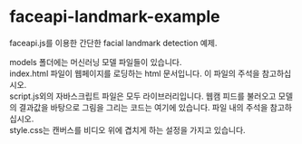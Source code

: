# faceapi-landmark-example
faceapi.js를 이용한 간단한 facial landmark detection 예제.<br>

models 폴더에는 머신러닝 모델 파일들이 있습니다.<br>
index.html 파일이 웹페이지를 로딩하는 html 문서입니다. 이 파일의 주석을 참고하십시오.<br>
script.js외의 자바스크립트 파일은 모두 라이브러리입니다. 웹캠 피드를 불러오고 모델의 결과값을 바탕으로 그림을 그리는 코드는 여기에 있습니다. 파일 내의 주석을 참고하십시오.<br>
style.css는 캔버스를 비디오 위에 겹치게 하는 설정을 가지고 있습니다.<br>

